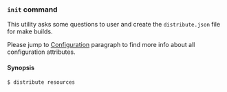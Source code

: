 ### `init` command

This utility asks some questions to user and create the `distribute.json` file for make builds.

Please jump to [Configuration](#configuration) paragraph to find more info about all configuration attributes.

#### Synopsis

    $ distribute resources
